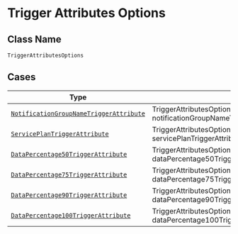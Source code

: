 
# Trigger Attributes Options

## Class Name

`TriggerAttributesOptions`

## Cases

| Type | Factory Method |
|  --- | --- |
| [`NotificationGroupNameTriggerAttribute`](../../../doc/models/notification-group-name-trigger-attribute.md) | TriggerAttributesOptions.fromNotificationGroupNameTriggerAttribute(NotificationGroupNameTriggerAttribute notificationGroupNameTriggerAttribute) |
| [`ServicePlanTriggerAttribute`](../../../doc/models/service-plan-trigger-attribute.md) | TriggerAttributesOptions.fromServicePlanTriggerAttribute(ServicePlanTriggerAttribute servicePlanTriggerAttribute) |
| [`DataPercentage50TriggerAttribute`](../../../doc/models/data-percentage-50-trigger-attribute.md) | TriggerAttributesOptions.fromDataPercentage50TriggerAttribute(DataPercentage50TriggerAttribute dataPercentage50TriggerAttribute) |
| [`DataPercentage75TriggerAttribute`](../../../doc/models/data-percentage-75-trigger-attribute.md) | TriggerAttributesOptions.fromDataPercentage75TriggerAttribute(DataPercentage75TriggerAttribute dataPercentage75TriggerAttribute) |
| [`DataPercentage90TriggerAttribute`](../../../doc/models/data-percentage-90-trigger-attribute.md) | TriggerAttributesOptions.fromDataPercentage90TriggerAttribute(DataPercentage90TriggerAttribute dataPercentage90TriggerAttribute) |
| [`DataPercentage100TriggerAttribute`](../../../doc/models/data-percentage-100-trigger-attribute.md) | TriggerAttributesOptions.fromDataPercentage100TriggerAttribute(DataPercentage100TriggerAttribute dataPercentage100TriggerAttribute) |

